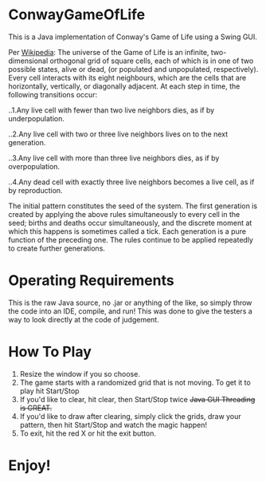 # ConwayGameOfLife
This is a Java implementation of Conway's Game of Life using a Swing GUI.

Per [Wikipedia](https://en.wikipedia.org/wiki/Conway's_Game_of_Life):
The universe of the Game of Life is an infinite, two-dimensional orthogonal grid of square cells, each of which is in one of two possible states, alive or dead, (or populated and unpopulated, respectively). Every cell interacts with its eight neighbours, which are the cells that are horizontally, vertically, or diagonally adjacent. At each step in time, the following transitions occur:

..1.Any live cell with fewer than two live neighbors dies, as if by underpopulation.

..2.Any live cell with two or three live neighbors lives on to the next generation.

..3.Any live cell with more than three live neighbors dies, as if by overpopulation.

..4.Any dead cell with exactly three live neighbors becomes a live cell, as if by reproduction.


The initial pattern constitutes the seed of the system. The first generation is created by applying the above rules simultaneously to every cell in the seed; births and deaths occur simultaneously, and the discrete moment at which this happens is sometimes called a tick. Each generation is a pure function of the preceding one. The rules continue to be applied repeatedly to create further generations.

# Operating Requirements
This is the raw Java source, no .jar or anything of the like, so simply throw the code into an IDE, compile, and run! This was done to give the testers a way to look directly at the code of judgement.

# How To Play
1. Resize the window if you so choose.
2. The game starts with a randomized grid that is not moving. To get it to play hit Start/Stop
3. If you'd like to clear, hit clear, then Start/Stop twice ~~Java GUI Threading is GREAT.~~
4. If you'd like to draw after clearing, simply click the grids, draw your pattern, then hit Start/Stop and watch the magic happen!
5. To exit, hit the red X or hit the exit button.

# Enjoy!

